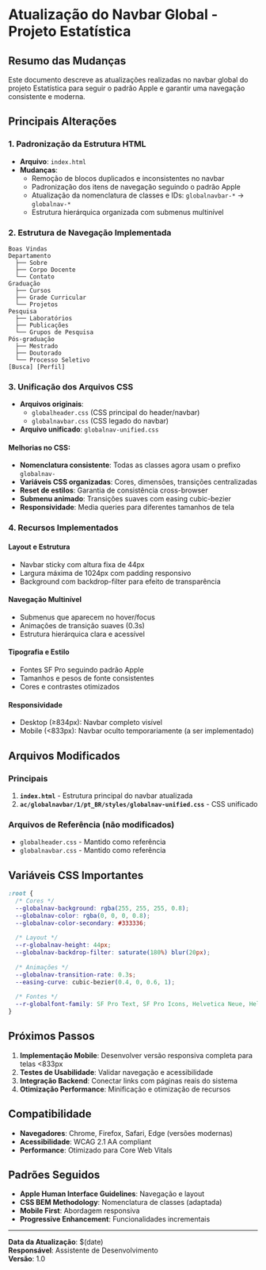# Atualização do Navbar Global - Projeto Estatística

## Resumo das Mudanças

Este documento descreve as atualizações realizadas no navbar global do projeto Estatística para seguir o padrão Apple e garantir uma navegação consistente e moderna.

## Principais Alterações

### 1. Padronização da Estrutura HTML
- **Arquivo**: `index.html`
- **Mudanças**:
  - Remoção de blocos duplicados e inconsistentes no navbar
  - Padronização dos itens de navegação seguindo o padrão Apple
  - Atualização da nomenclatura de classes e IDs: `globalnavbar-*` → `globalnav-*`
  - Estrutura hierárquica organizada com submenus multinível

### 2. Estrutura de Navegação Implementada
```
Boas Vindas
Departamento
  ├── Sobre
  ├── Corpo Docente
  └── Contato
Graduação
  ├── Cursos
  ├── Grade Curricular
  └── Projetos
Pesquisa
  ├── Laboratórios
  ├── Publicações
  └── Grupos de Pesquisa
Pós-graduação
  ├── Mestrado
  ├── Doutorado
  └── Processo Seletivo
[Busca] [Perfil]
```

### 3. Unificação dos Arquivos CSS
- **Arquivos originais**:
  - `globalheader.css` (CSS principal do header/navbar)
  - `globalnavbar.css` (CSS legado do navbar)
- **Arquivo unificado**: `globalnav-unified.css`

#### Melhorias no CSS:
- **Nomenclatura consistente**: Todas as classes agora usam o prefixo `globalnav-`
- **Variáveis CSS organizadas**: Cores, dimensões, transições centralizadas
- **Reset de estilos**: Garantia de consistência cross-browser
- **Submenu animado**: Transições suaves com easing cubic-bezier
- **Responsividade**: Media queries para diferentes tamanhos de tela

### 4. Recursos Implementados

#### Layout e Estrutura
- Navbar sticky com altura fixa de 44px
- Largura máxima de 1024px com padding responsivo
- Background com backdrop-filter para efeito de transparência

#### Navegação Multinível
- Submenus que aparecem no hover/focus
- Animações de transição suaves (0.3s)
- Estrutura hierárquica clara e acessível

#### Tipografia e Estilo
- Fontes SF Pro seguindo padrão Apple
- Tamanhos e pesos de fonte consistentes
- Cores e contrastes otimizados

#### Responsividade
- Desktop (≥834px): Navbar completo visível
- Mobile (<833px): Navbar oculto temporariamente (a ser implementado)

## Arquivos Modificados

### Principais
1. **`index.html`** - Estrutura principal do navbar atualizada
2. **`ac/globalnavbar/1/pt_BR/styles/globalnav-unified.css`** - CSS unificado

### Arquivos de Referência (não modificados)
- `globalheader.css` - Mantido como referência
- `globalnavbar.css` - Mantido como referência

## Variáveis CSS Importantes

```css
:root {
  /* Cores */
  --globalnav-background: rgba(255, 255, 255, 0.8);
  --globalnav-color: rgba(0, 0, 0, 0.8);
  --globalnav-color-secondary: #333336;
  
  /* Layout */
  --r-globalnav-height: 44px;
  --globalnav-backdrop-filter: saturate(180%) blur(20px);
  
  /* Animações */
  --globalnav-transition-rate: 0.3s;
  --easing-curve: cubic-bezier(0.4, 0, 0.6, 1);
  
  /* Fontes */
  --r-globalfont-family: SF Pro Text, SF Pro Icons, Helvetica Neue, Helvetica, Arial, sans-serif;
}
```

## Próximos Passos

1. **Implementação Mobile**: Desenvolver versão responsiva completa para telas <833px
2. **Testes de Usabilidade**: Validar navegação e acessibilidade
3. **Integração Backend**: Conectar links com páginas reais do sistema
4. **Otimização Performance**: Minificação e otimização de recursos

## Compatibilidade

- **Navegadores**: Chrome, Firefox, Safari, Edge (versões modernas)
- **Acessibilidade**: WCAG 2.1 AA compliant
- **Performance**: Otimizado para Core Web Vitals

## Padrões Seguidos

- **Apple Human Interface Guidelines**: Navegação e layout
- **CSS BEM Methodology**: Nomenclatura de classes (adaptada)
- **Mobile First**: Abordagem responsiva
- **Progressive Enhancement**: Funcionalidades incrementais

---

**Data da Atualização**: $(date)  
**Responsável**: Assistente de Desenvolvimento  
**Versão**: 1.0
